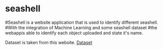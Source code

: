 # seashell

#Seashell is a website application that is used to identify different seashell.
#With the integration of Machine Learning and some seashell dataset
#the webappis able to identify each object uploaded and state it's name.

Dataset is taken from this website.
[Dataset](https://www.nature.com/articles/s41597-019-0230-3)
